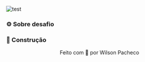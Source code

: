 ![test](https://th.bing.com/th/id/R.2f67d03c6b6baa8e574825647d97fa4c?rik=Kxhc1PWENwZpYg&riu=http%3a%2f%2fwww.solocodigoweb.com%2fwp-content%2fuploads%2f2020%2f01%2foracle_pl_sql.jpg&ehk=elPDGRliZHUbPekK4x6bj29FIMK3kgA1bbTt8t13Dxs%3d&risl=&pid=ImgRaw&r=0)

### ⚙️ Sobre desafio


### 🧪 Construção


<p align="center">
Feito com 💛 por Wilson Pacheco
</p>
